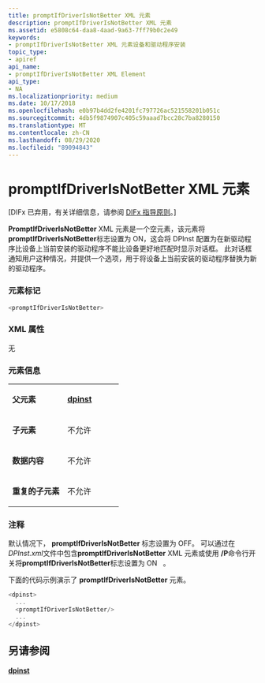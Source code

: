 ```yaml
---
title: promptIfDriverIsNotBetter XML 元素
description: promptIfDriverIsNotBetter XML 元素
ms.assetid: e5808c64-daa8-4aad-9a63-7ff79b0c2e49
keywords:
- promptIfDriverIsNotBetter XML 元素设备和驱动程序安装
topic_type:
- apiref
api_name:
- promptIfDriverIsNotBetter XML Element
api_type:
- NA
ms.localizationpriority: medium
ms.date: 10/17/2018
ms.openlocfilehash: e0b97b4dd2fe4201fc797726ac521558201b051c
ms.sourcegitcommit: 4db5f9874907c405c59aaad7bcc28c7ba8280150
ms.translationtype: MT
ms.contentlocale: zh-CN
ms.lasthandoff: 08/29/2020
ms.locfileid: "89094843"
---
```

# <a name="promptifdriverisnotbetter-xml-element"></a>promptIfDriverIsNotBetter XML 元素


\[DIFx 已弃用，有关详细信息，请参阅 [DIFx 指导原则](./difx-guidelines.md)。\]

**PromptIfDriverIsNotBetter** XML 元素是一个空元素，该元素将**promptIfDriverIsNotBetter**标志设置为 ON，这会将 DPInst 配置为在新驱动程序比设备上当前安装的驱动程序不能比设备更好地匹配时显示对话框。 此对话框通知用户这种情况，并提供一个选项，用于将设备上当前安装的驱动程序替换为新的驱动程序。

### <a name="element-tag"></a>元素标记

```cpp
<promptIfDriverIsNotBetter>
```

### <a name="xml-attributes"></a>XML 属性

无

### <a name="element-information"></a>元素信息

<table>
<colgroup>
<col width="50%" />
<col width="50%" />
</colgroup>
<tbody>
<tr class="odd">
<td align="left"><p><strong>父元素</strong></p></td>
<td align="left"><p><a href="dpinst-xml-element.md" data-raw-source="[&lt;strong&gt;dpinst&lt;/strong&gt;](dpinst-xml-element.md)"><strong>dpinst</strong></a></p></td>
</tr>
<tr class="even">
<td align="left"><p><strong>子元素</strong></p></td>
<td align="left"><p>不允许</p></td>
</tr>
<tr class="odd">
<td align="left"><p><strong>数据内容</strong></p></td>
<td align="left"><p>不允许</p></td>
</tr>
<tr class="even">
<td align="left"><p><strong>重复的子元素</strong></p></td>
<td align="left"><p>不允许</p></td>
</tr>
</tbody>
</table>

 

### <a name="remarks"></a><a href="" id="comments"></a>注释

默认情况下， **promptIfDriverIsNotBetter** 标志设置为 OFF。 可以通过在*DPInst.xml*文件中包含**promptIfDriverIsNotBetter** XML 元素或使用 **/P**命令行开关将**promptIfDriverIsNotBetter**标志设置为 ON   。

下面的代码示例演示了 **promptIfDriverIsNotBetter** 元素。

```cpp
<dpinst>
  ...
  <promptIfDriverIsNotBetter/>
  ...
</dpinst>
```

## <a name="see-also"></a>另请参阅


[**dpinst**](dpinst-xml-element.md)

 


